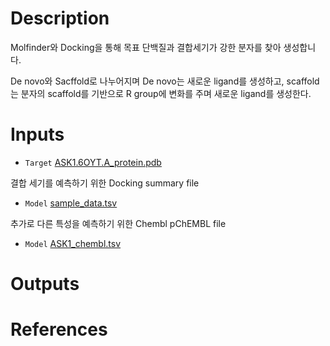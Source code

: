 # Description

Molfinder와 Docking을 통해 목표 단백질과 결합세기가 강한 분자를 찾아 생성합니다.

De novo와 Sacffold로 나누어지며 De novo는 새로운 ligand를 생성하고, scaffold는 분자의 scaffold를 기반으로 R group에 변화를 주며 새로운 ligand를 생성한다.

# Inputs

- `Target` [ASK1.6OYT.A_protein.pdb](https://openapi.ad3.io/media/apps/molfinder_pipeline/examples/input/ASK1.6OYT.A_protein.pdb)

결합 세기를 예측하기 위한 Docking summary file

- `Model` [sample_data.tsv](https://openapi.ad3.io/media/apps/molfinder_pipeline/examples/input/sample_data.tsv)

추가로 다른 특성을 예측하기 위한 Chembl pChEMBL file

- `Model` [ASK1_chembl.tsv](https://openapi.ad3.io/media/apps/molfinder_pipeline/examples/input/ASK1_chembl.tsv)

# Outputs

# References
